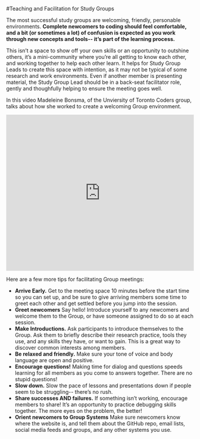 #Teaching and Facilitation for Study Groups

The most successful study groups are welcoming, friendly, personable environments. **Complete newcomers to coding should feel comfortable, and a bit (or sometimes a lot) of confusion is expected as you work through new concepts and tools-- it’s part of the learning process.**

This isn’t a space to show off your own skills or an opportunity to outshine others, it’s a mini-community where you’re all getting to know each other, and working together to help each other learn. It helps for Study Group Leads to create this space with intention, as it may not be typical of some research and work environments. Even if another member is presenting material, the Study Group Lead should be in a back-seat facilitator role, gently and thoughfully helping to ensure the meeting goes well.  

In this video Madeleine Bonsma, of the Unviersity of Toronto Coders group, talks about how she worked to create a welcoming Group environment.  

<iframe width="100%" height="420" src="https://www.youtube.com/watch?v=8arg5Z9h8hc" frameborder="0" allowfullscreen></iframe>

Here are a few more tips for facilitating Group meetings:  

* **Arrive Early.** Get to the meeting space 10 minutes before the start time so you can set up, and be sure to give arriving members some time to greet each other and get settled before you jump into the session.  
* **Greet newcomers** Say hello! Introduce yourself to any newcomers and welcome them to the Group, or have someone assigned to do so at each session.
* **Make Introductions.** Ask participants to introduce themselves to the Group. Ask them to briefly describe their research practice, tools they use, and any skills they have, or want to gain. This is a great way to discover common interests among members. 
* **Be relaxed and friendly.** Make sure your tone of voice and body language are open and positive.
* **Encourage questions!** Making time for dialog and questions speeds learning for all members as you come to answers together. There are no stupid questions!
* **Slow down.** Slow the pace of lessons and presentations down if people seem to be struggling-- there’s no rush. 
* **Share successes AND failures.** If something isn’t working, encourage members to share! It’s an opportunity to practice debugging skills together. The more eyes on the problem, the better!
* **Orient newcomers to Group Systems**  Make sure newcomers know where  the website is, and tell them about the GitHub repo, email lists, social media feeds and groups, and any other systems you use.
